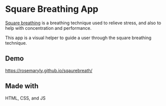 # Square Breathing App
[Square breathing](https://www.healthline.com/health/box-breathing) is a breathing technique used to relieve stress, and also to help with concentration and performance. 

This app is a visual helper to guide a user through the square breathing technique. 



## Demo
https://rosemaryly.github.io/sqaurebreath/
## Made with
HTML, CSS, and JS 
